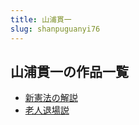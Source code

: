 ```yaml
---
title: 山浦貫一
slug: shanpuguanyi76
---
```


## 山浦貫一の作品一覧

- [新憲法の解説](xinxianfanojieshuo32)
- [老人退場説](laorentuichangshuo66)
